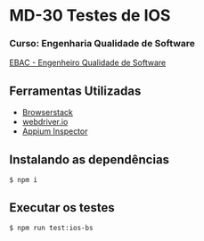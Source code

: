 # MD-30 Testes de IOS
### Curso: Engenharia Qualidade de Software
[EBAC - Engenheiro Qualidade de Software](https://ebaconline.com.br/engenheiro-de-qualidade)

## __Ferramentas Utilizadas__
- [Browserstack](https://app-live.browserstack.com/)
- [webdriver.io]( Webdriver.IO)
- [Appium Inspector](https://github.com/appium/appium-inspector)


## Instalando as dependências
 ```console
$ npm i
```

## __Executar os testes__
 ```console
$ npm run test:ios-bs
```
